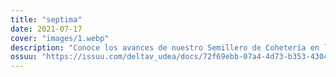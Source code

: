 ```yaml
---
title: "septima"
date: 2021-07-17
cover: "images/1.webp"
description: "Conoce los avances de nuestro Semillero de Cohetería en la manufactura de cohetes Candy. En esta edición encuentra las mejores noticias de la semana en temas de políticas aeroespaciales, sector público y privado, propulsión en otros mundos y opinión. Además, puedes enterarte de los lanzamientos de la semana. ΔV Launch Log, la revista del semillero de cohetería y propulsión Delta V de la Universidad de Antioquia, adscrito al grupo de investigación Astra. Tu revista de ciencia de cohetes en español. "
ossuu: "https://issuu.com/deltav_udea/docs/72f69ebb-07a4-4d73-b353-430432f1be42"
---
```

